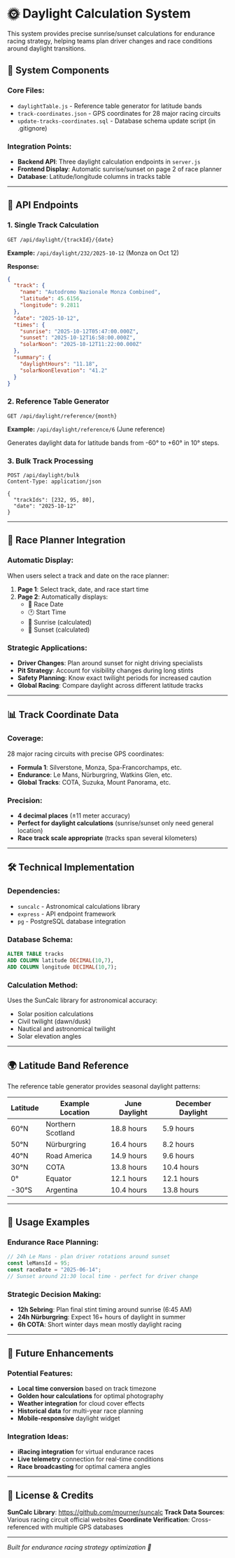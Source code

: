 # 🌞 Daylight Calculation System

This system provides precise sunrise/sunset calculations for endurance racing strategy, helping teams plan driver changes and race conditions around daylight transitions.

## 📁 System Components

### **Core Files:**
- `daylightTable.js` - Reference table generator for latitude bands
- `track-coordinates.json` - GPS coordinates for 28 major racing circuits
- `update-tracks-coordinates.sql` - Database schema update script (in .gitignore)

### **Integration Points:**
- **Backend API**: Three daylight calculation endpoints in `server.js`
- **Frontend Display**: Automatic sunrise/sunset on page 2 of race planner
- **Database**: Latitude/longitude columns in tracks table

---

## 🚀 API Endpoints

### **1. Single Track Calculation**
```
GET /api/daylight/{trackId}/{date}
```
**Example:** `/api/daylight/232/2025-10-12` (Monza on Oct 12)

**Response:**
```json
{
  "track": {
    "name": "Autodromo Nazionale Monza Combined",
    "latitude": 45.6156,
    "longitude": 9.2811
  },
  "date": "2025-10-12",
  "times": {
    "sunrise": "2025-10-12T05:47:00.000Z",
    "sunset": "2025-10-12T16:58:00.000Z",
    "solarNoon": "2025-10-12T11:22:00.000Z"
  },
  "summary": {
    "daylightHours": "11.18",
    "solarNoonElevation": "41.2"
  }
}
```

### **2. Reference Table Generator**
```
GET /api/daylight/reference/{month}
```
**Example:** `/api/daylight/reference/6` (June reference)

Generates daylight data for latitude bands from -60° to +60° in 10° steps.

### **3. Bulk Track Processing**
```
POST /api/daylight/bulk
Content-Type: application/json

{
  "trackIds": [232, 95, 80],
  "date": "2025-10-12"
}
```

---

## 🏁 Race Planner Integration

### **Automatic Display:**
When users select a track and date on the race planner:
1. **Page 1**: Select track, date, and race start time
2. **Page 2**: Automatically displays:
   - 📅 Race Date
   - 🕐 Start Time
   - 🌅 Sunrise (calculated)
   - 🌇 Sunset (calculated)

### **Strategic Applications:**
- **Driver Changes**: Plan around sunset for night driving specialists
- **Pit Strategy**: Account for visibility changes during long stints
- **Safety Planning**: Know exact twilight periods for increased caution
- **Global Racing**: Compare daylight across different latitude tracks

---

## 📊 Track Coordinate Data

### **Coverage:**
28 major racing circuits with precise GPS coordinates:
- **Formula 1**: Silverstone, Monza, Spa-Francorchamps, etc.
- **Endurance**: Le Mans, Nürburgring, Watkins Glen, etc.
- **Global Tracks**: COTA, Suzuka, Mount Panorama, etc.

### **Precision:**
- **4 decimal places** (±11 meter accuracy)
- **Perfect for daylight calculations** (sunrise/sunset only need general location)
- **Race track scale appropriate** (tracks span several kilometers)

---

## 🛠️ Technical Implementation

### **Dependencies:**
- `suncalc` - Astronomical calculations library
- `express` - API endpoint framework
- `pg` - PostgreSQL database integration

### **Database Schema:**
```sql
ALTER TABLE tracks 
ADD COLUMN latitude DECIMAL(10,7),
ADD COLUMN longitude DECIMAL(10,7);
```

### **Calculation Method:**
Uses the SunCalc library for astronomical accuracy:
- Solar position calculations
- Civil twilight (dawn/dusk)
- Nautical and astronomical twilight
- Solar elevation angles

---

## 🌍 Latitude Band Reference

The reference table generator provides seasonal daylight patterns:

| Latitude | Example Location | June Daylight | December Daylight |
|----------|------------------|---------------|-------------------|
| 60°N     | Northern Scotland | 18.8 hours   | 5.9 hours        |
| 50°N     | Nürburgring      | 16.4 hours    | 8.2 hours        |
| 40°N     | Road America     | 14.9 hours    | 9.6 hours        |
| 30°N     | COTA             | 13.8 hours    | 10.4 hours       |
| 0°       | Equator          | 12.1 hours    | 12.1 hours       |
| -30°S    | Argentina        | 10.4 hours    | 13.8 hours       |

---

## 📝 Usage Examples

### **Endurance Race Planning:**
```javascript
// 24h Le Mans - plan driver rotations around sunset
const leMansId = 95;
const raceDate = "2025-06-14";
// Sunset around 21:30 local time - perfect for driver change
```

### **Strategic Decision Making:**
- **12h Sebring**: Plan final stint timing around sunrise (6:45 AM)
- **24h Nürburgring**: Expect 16+ hours of daylight in summer
- **6h COTA**: Short winter days mean mostly daylight racing

---

## 🔮 Future Enhancements

### **Potential Features:**
- **Local time conversion** based on track timezone
- **Golden hour calculations** for optimal photography
- **Weather integration** for cloud cover effects
- **Historical data** for multi-year race planning
- **Mobile-responsive** daylight widget

### **Integration Ideas:**
- **iRacing integration** for virtual endurance races
- **Live telemetry** connection for real-time conditions
- **Race broadcasting** for optimal camera angles

---

## 📄 License & Credits

**SunCalc Library**: https://github.com/mourner/suncalc
**Track Data Sources**: Various racing circuit official websites
**Coordinate Verification**: Cross-referenced with multiple GPS databases

---

*Built for endurance racing strategy optimization 🏁*